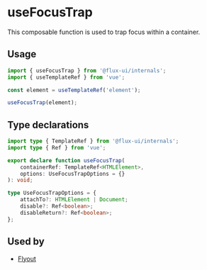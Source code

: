 # useFocusTrap

This composable function is used to trap focus within a container.

## Usage

```ts
import { useFocusTrap } from '@flux-ui/internals';
import { useTemplateRef } from 'vue';

const element = useTemplateRef('element');

useFocusTrap(element);
```

## Type declarations

```ts
import type { TemplateRef } from '@flux-ui/internals';
import type { Ref } from 'vue';

export declare function useFocusTrap(
    containerRef: TemplateRef<HTMLElement>,
    options: UseFocusTrapOptions = {}
): void;

type UseFocusTrapOptions = {
    attachTo?: HTMLElement | Document;
    disable?: Ref<boolean>;
    disableReturn?: Ref<boolean>;
};
```

## Used by

- [Flyout](../../guide/components/flyout)
